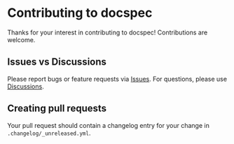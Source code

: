 # Contributing to docspec

Thanks for your interest in contributing to docspec! Contributions are welcome.

## Issues vs Discussions

Please report bugs or feature requests via [Issues](https://github.com/NiklasRosenstein/docspec/issues). For questions, please use [Discussions](https://github.com/NiklasRosenstein/docspec/discussions).

## Creating pull requests

Your pull request should contain a changelog entry for your change in `.changelog/_unreleased.yml`.
